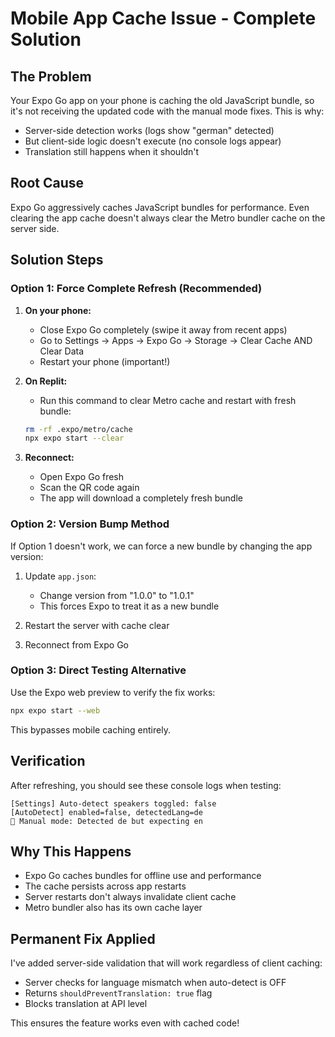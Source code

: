 # Mobile App Cache Issue - Complete Solution

## The Problem
Your Expo Go app on your phone is caching the old JavaScript bundle, so it's not receiving the updated code with the manual mode fixes. This is why:
- Server-side detection works (logs show "german" detected)
- But client-side logic doesn't execute (no console logs appear)
- Translation still happens when it shouldn't

## Root Cause
Expo Go aggressively caches JavaScript bundles for performance. Even clearing the app cache doesn't always clear the Metro bundler cache on the server side.

## Solution Steps

### Option 1: Force Complete Refresh (Recommended)
1. **On your phone:**
   - Close Expo Go completely (swipe it away from recent apps)
   - Go to Settings → Apps → Expo Go → Storage → Clear Cache AND Clear Data
   - Restart your phone (important!)

2. **On Replit:**
   - Run this command to clear Metro cache and restart with fresh bundle:
   ```bash
   rm -rf .expo/metro/cache
   npx expo start --clear
   ```

3. **Reconnect:**
   - Open Expo Go fresh
   - Scan the QR code again
   - The app will download a completely fresh bundle

### Option 2: Version Bump Method
If Option 1 doesn't work, we can force a new bundle by changing the app version:

1. Update `app.json`:
   - Change version from "1.0.0" to "1.0.1"
   - This forces Expo to treat it as a new bundle

2. Restart the server with cache clear

3. Reconnect from Expo Go

### Option 3: Direct Testing Alternative
Use the Expo web preview to verify the fix works:
```bash
npx expo start --web
```
This bypasses mobile caching entirely.

## Verification
After refreshing, you should see these console logs when testing:
```
[Settings] Auto-detect speakers toggled: false
[AutoDetect] enabled=false, detectedLang=de
📍 Manual mode: Detected de but expecting en
```

## Why This Happens
- Expo Go caches bundles for offline use and performance
- The cache persists across app restarts
- Server restarts don't always invalidate client cache
- Metro bundler also has its own cache layer

## Permanent Fix Applied
I've added server-side validation that will work regardless of client caching:
- Server checks for language mismatch when auto-detect is OFF
- Returns `shouldPreventTranslation: true` flag
- Blocks translation at API level

This ensures the feature works even with cached code!
